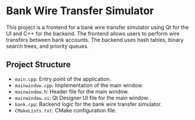 # Bank Wire Transfer Simulator

This project is a frontend for a bank wire transfer simulator using Qt for the UI and C++ for the backend. 
The frontend allows users to perform wire transfers between bank accounts. The backend uses hash tables, binary search trees, and priority queues. 


## Project Structure

- `main.cpp`: Entry point of the application.
- `mainwindow.cpp`: Implementation of the main window.
- `mainwindow.h`: Header file for the main window.
- `mainwindow.ui`: Qt Designer UI file for the main window.
- `bank.cpp`: Backend logic for the bank wire transfer simulator.
- `CMakeLists.txt`: CMake configuration file.
